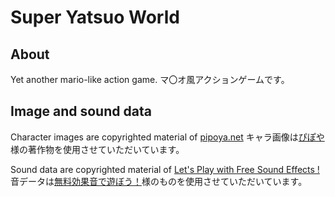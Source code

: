 # Super Yatsuo World
## About
Yet another mario-like action game.
マ〇オ風アクションゲームです。

## Image and sound data
Character images are copyrighted material of [pipoya.net](https://pipoya.net/)
キャラ画像は[ぴぽや](https://pipoya.net/)様の著作物を使用させていただいています。

Sound data are copyrighted material of [Let's Play with Free Sound Effects !](https://taira-komori.jpn.org/freesounden.html)
音データは[無料効果音で遊ぼう！](https://taira-komori.jpn.org/index.html)様のものを使用させていただいています。
